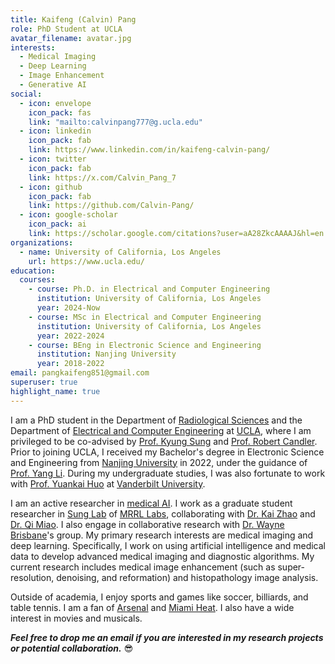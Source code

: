 ```yaml
---
title: Kaifeng (Calvin) Pang
role: PhD Student at UCLA
avatar_filename: avatar.jpg
interests:
  - Medical Imaging
  - Deep Learning
  - Image Enhancement
  - Generative AI
social:
  - icon: envelope
    icon_pack: fas
    link: "mailto:calvinpang777@g.ucla.edu"
  - icon: linkedin
    icon_pack: fab
    link: https://www.linkedin.com/in/kaifeng-calvin-pang/ 
  - icon: twitter
    icon_pack: fab
    link: https://x.com/Calvin_Pang_7
  - icon: github
    icon_pack: fab
    link: https://github.com/Calvin-Pang/
  - icon: google-scholar
    icon_pack: ai
    link: https://scholar.google.com/citations?user=aA28ZkcAAAAJ&hl=en
organizations:
  - name: University of California, Los Angeles
    url: https://www.ucla.edu/
education:
  courses:
    - course: Ph.D. in Electrical and Computer Engineering    
      institution: University of California, Los Angeles
      year: 2024-Now
    - course: MSc in Electrical and Computer Engineering    
      institution: University of California, Los Angeles
      year: 2022-2024
    - course: BEng in Electronic Science and Engineering
      institution: Nanjing University
      year: 2018-2022
email: pangkaifeng851@gmail.com
superuser: true
highlight_name: true
---
```


I am a PhD student in the Department of [Radiological Sciences](https://www.uclahealth.org/departments/radiology) and the Department of [Electrical and Computer Engineering](https://samueli.ucla.edu/) at [UCLA](https://www.ucla.edu/), where I am privileged to be co-advised by [Prof. Kyung Sung](http://kyungs.bol.ucla.edu/Site/Home.html) and [Prof. Robert Candler](https://samueli.ucla.edu/people/robert-candler/). Prior to joining UCLA, I received my Bachelor's degree in Electronic Science and Engineering from [Nanjing University](https://www.nju.edu.cn/en/) in 2022, under the guidance of [Prof. Yang Li](https://ieeexplore.ieee.org/author/37676384600). During my undergraduate studies, I was also fortunate to work with [Prof. Yuankai Huo](https://hrlblab.github.io/) at [Vanderbilt University](https://vanderbilt.edu/).  

I am an active researcher in [medical AI](https://en.wikipedia.org/wiki/Artificial_intelligence_in_healthcare). I work as a graduate student researcher in [Sung Lab](https://mrrl.ucla.edu/sunglab/) of [MRRL Labs](https://mrrl.ucla.edu/pages/), collaborating with [Dr. Kai Zhao](https://kaizhao.net/) and [Dr. Qi Miao](https://mrrl.ucla.edu/pages/Qi_Miao). I also engage in collaborative research with [Dr. Wayne Brisbane](https://www.uclahealth.org/providers/wayne-brisbane)'s group. My primary research interests are medical imaging and deep learning. Specifically, I work on using artificial intelligence and medical data to develop advanced medical imaging and diagnostic algorithms. My current research includes medical image enhancement (such as super-resolution, denoising, and reformation) and histopathology image analysis.

Outside of academia, I enjoy sports and games like soccer, billiards, and table tennis. I am a fan of [Arsenal](https://www.arsenal.com/) and [Miami Heat](https://www.nba.com/heat). I also have a wide interest in movies and musicals. 

***Feel free to drop me an email if you are interested in my research projects or potential collaboration.*** :sunglasses:



<!-- {{< icon name="download" pack="fas" >}} Download my {{< staticref "uploads/CV-Kaifeng Pang.pdf" "newtab" >}}resumé{{< /staticref >}}. -->
